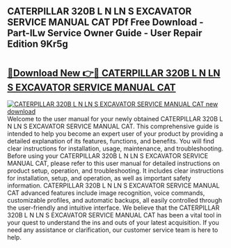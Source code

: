 ## CATERPILLAR 320B L N LN S EXCAVATOR SERVICE MANUAL CAT PDf Free Download - Part-ILw Service Owner Guide - User Repair Edition 9Kr5g

# <h2><a href="http://bc59518.oget.top/?id=CATERPILLAR+320B+L+N+LN+S+EXCAVATOR+SERVICE+MANUAL+CAT">🔗Download New 👉🔴 CATERPILLAR 320B L N LN S EXCAVATOR SERVICE MANUAL CAT</a></h2>

[![CATERPILLAR 320B L N LN S EXCAVATOR SERVICE MANUAL CAT new download](https://i.imgur.com/5g1atiW.png)](http://bc59518.oget.top/?id=CATERPILLAR+320B+L+N+LN+S+EXCAVATOR+SERVICE+MANUAL+CAT)
Welcome to the user manual for your newly obtained CATERPILLAR 320B L N LN S EXCAVATOR SERVICE MANUAL CAT. This comprehensive guide is intended to help you become an expert user of your product by providing a detailed explanation of its features, functions, and benefits. You will find clear instructions for installation, usage, maintenance, and troubleshooting. Before using your CATERPILLAR 320B L N LN S EXCAVATOR SERVICE MANUAL CAT, please refer to this user manual for detailed instructions on product setup, operation, and troubleshooting. It includes clear instructions for installation, setup, and operation, as well as important safety information. CATERPILLAR 320B L N LN S EXCAVATOR SERVICE MANUAL CAT advanced features include image recognition, voice commands, customizable profiles, and automatic backups, all easily controlled through the user-friendly and intuitive interface. We believe that the CATERPILLAR 320B L N LN S EXCAVATOR SERVICE MANUAL CAT has been a vital tool in your quest to understand the ins and outs of your latest acquisition. If you need any assistance or clarification, our customer service team is here to help.
